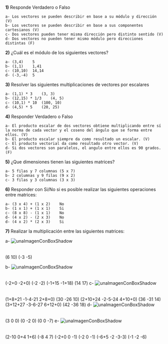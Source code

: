 
**1)** Responde Verdadero o Falso

    a- Los vectores se pueden describir en base a su módulo y dirección (V)
    b- Los vectores se pueden describir en base a sus componentes cartesianos (V)
    c- Dos vectores pueden tener misma dirección pero distinto sentido (V)
    d- Dos vectores no pueden tener mismo módulo pero direcciones distintas (F)


**2)** ¿Cuál es el módulo de los siguientes vectores?

    a- (3,4)    5
    b- (1,1)    1,41
    c- (10,10)  14,14
    d- (-3,-4)  5

**3)** Resolver las siguientes multiplicaciones de vectores por escalares

    a- (1,1) * 3    (3, 3)
    b- (12,15) * 1/3    (4, 5)
    c- (10,1) * 10  (100, 10)
    d- (4,5) * 5    (20, 25)

**4)** Responder Verdadero o Falso

    a- El producto escalar de dos vectores obtiene multiplicando entre sí la norma de cada vector y el coseno del ángulo que se forma entre ellos. (V)
    b- El producto escalar siempre da como resultado un escalar. (V)
    c- El producto vectorial da como resultado otro vector. (V)
    d- Si dos vectores son paralelos, el angulo entre ellos es 90 grados. (F)

**5)** ¿Que dimensiones tienen las siguientes matrices?

    a- 5 filas y 7 columnas (5 x 7)
    b- 2 columnas y 9 filas (9 x 2)
    c- 3 filas y 3 columnas (3 x 3)

**6)** Responder con Si/No si es posible realizar las siguientes operaciones entre matrices:

    a- (3 x 4) + (1 x 2)    No
    b- (1 x 1) + (1 x 1)    Si
    c- (8 x 8) - (1 x 1)    No
    d- (4 x 2) - (2 x 3)    No
    d- (4 x 2) * (2 x 3)    Si

**7)** Realizar la multiplicación entre las siguientes matrices:

a-
![unaImagenConBoxShadow](../_src/assets/ejercicios/producto1.png)
<br>
<br>
<br>
(6  10)
(-3 -5)

b-
![unaImagenConBoxShadow](../_src/assets/ejercicios/producto2.png)
<br>
<br>
<br>
(-2+0  -2+0)        (-2 -2)
(-1+15  -1+18)      (14 17)
c-
![unaImagenConBoxShadow](../_src/assets/ejercicios/producto3.png)
<br>
<br>
<br>
(1+8+21 -1-4-21 2+8+0)  (30 -26 10)
(2+10+24 -2-5-24 4+10+0) (36 -31  14)
(3+12+27 -3-6-27 6+12+0) (42 -36 18)
d-
![unaImagenConBoxShadow](../_src/assets/ejercicios/producto4.png)
<br>
<br>
<br>
(3  0   0)
(0  -2  0)
(0  0   -7)
e-
![unaImagenConBoxShadow](../_src/assets/ejercicios/producto5.png)
<br>
<br>
<br>
(2-10   0+4 1+6)    (-8 4 7)
(-2+0   0   -1)     (-2 0 -1)
(-6+5   -2  -3-3)   (-1 -2 -6)